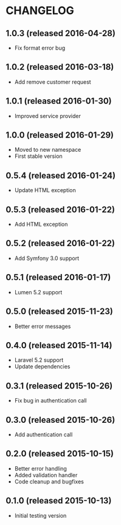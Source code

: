 # CHANGELOG

## 1.0.3 (released 2016-04-28)

- Fix format error bug

## 1.0.2 (released 2016-03-18)

- Add remove customer request

## 1.0.1 (released 2016-01-30)

- Improved service provider

## 1.0.0 (released 2016-01-29)

- Moved to new namespace
- First stable version

## 0.5.4 (released 2016-01-24)

- Update HTML exception

## 0.5.3 (released 2016-01-22)

- Add HTML exception

## 0.5.2 (released 2016-01-22)

- Add Symfony 3.0 support

## 0.5.1 (released 2016-01-17)

- Lumen 5.2 support

## 0.5.0 (released 2015-11-23)

- Better error messages

## 0.4.0 (released 2015-11-14)

- Laravel 5.2 support
- Update dependencies

## 0.3.1 (released 2015-10-26)

- Fix bug in authentication call

## 0.3.0 (released 2015-10-26)

- Add authentication call

## 0.2.0 (released 2015-10-15)

- Better error handling
- Added validation handler
- Code cleanup and bugfixes

## 0.1.0 (released 2015-10-13)

- Initial testing version
